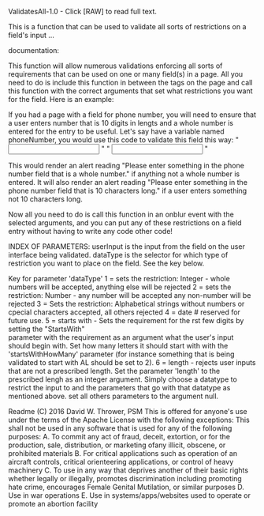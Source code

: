 ValidatesAll-1.0 - Click [RAW] to read full text. 

This is a function that can be used to validate all sorts of restrictions on a field's input ...

documentation:

This function will allow numerous validations enforcing all sorts of requirements that can be used on one or many field(s) in a page. All you need to do is include this function in between the <script> and </script> tags on the page and call this function with the correct arguments that set what restrictions you want for the field. Here is an example:

If you had a page with a field for phone number, you will need to ensure that a user enters number that is 10 digits in lengts and a whole number is entered for the entry to be useful. Let's say have a variable named phoneNumber, you would use this code to validate this field this way:
" <input type="textbox" name="Phone" onblur="validateAll(this.value, 1, null, null, null, 'the phone number field')"> "
" <input type="textbox" name="Phone" onblur="validateAll(this.value, 6, null, null, 10, 'the phone number field')"> "
  
This would render an alert reading "Please enter something in the phone number field that is a whole number." if anything not a whole number is entered. It will also render an alert reading "Please enter something in the phone number field that is 10 characters long." if a user enters something not 10 characters long. 

Now all you need to do is call this function in an onblur event with the selected arguments, and you can put any of these restrictions on a field entry without having to write any code other code! 

INDEX OF PARAMETERS: 
userInput is the input from the field on the user interface being validated.
dataType is the selector for which type of restriction you want to place on the field. See the key below. 

Key for parameter 'dataType'
                1 = sets the restriction: Integer - whole numbers will be accepted, anything else will be rejected
                2 = sets the restriction: Number - any number will be accepted any non-number will be rejected
                3 = Sets the restriction: Alphabetical strings without numbers or cpecial characters accepted, all others 
                    rejected 
                4 = date   # reserved for future use.
                5 = starts with - Sets the requirement for the rst few digits by setting the "StartsWith"                   
                    parameter with the requirement as an argument what the user's input should begin with. Set how many letters 
                    it should start with with the 'startsWithHowMany' parameter (for instance something that is being 
                    validated to start with AL should be set to 2).
                6 = length - rejects user inputs that are not a prescribed length. Set the parameter 'length' to the prescribed 
                    lengh as an integer argument. Simply choose a datatype to restrict the input to and the parameters that go 
                    with that datatype as mentioned above. set all others parameters to the argument  null.


Readme
(C) 2016 David W. Thrower, PSM
This is offered for anyone's use under the terms of the Apache License with the following exceptions: 
This shall not be used in any software that is used for any of the following purposes:
A. To commit any act of fraud, deceit, extortion, or for the production, sale, distribution, or marketing ofany illicit, obscene, or prohibited materials
B. For critical applications such as operation of an aircraft controls, critical orienteering applications, or control of heavy machinery
C. To use in any way that deprives another of their basic rights whether legally or illegally, promotes discrimination including promoting hate crime, encourages Female Genital Mutilation, or similar purposes
D. Use in war operations 
E. Use in systems/apps/websites used to operate or promote an abortion facility  
